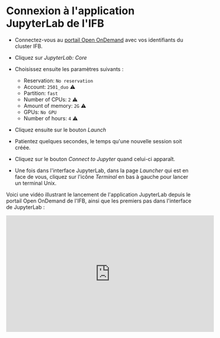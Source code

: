# Connexion à l'application JupyterLab de l'IFB

- Connectez-vous au <a href="https://ondemand.cluster.france-bioinformatique.fr/" target="_blank">portail Open OnDemand</a> avec vos identifiants du cluster IFB.
- Cliquez sur *JupyterLab: Core*
- Choisissez ensuite les paramètres suivants :
    - Reservation: `No reservation` 
    - Account: `2501_duo` ⚠️
    - Partition: `fast`
    - Number of CPUs: `2` ⚠️
    - Amount of memory: `2G` ⚠️
    - GPUs: `No GPU`
    - Number of hours: `4` ⚠️

- Cliquez ensuite sur le bouton *Launch*
- Patientez quelques secondes, le temps qu'une nouvelle session soit créée.
- Cliquez sur le bouton *Connect to Jupyter* quand celui-ci apparaît.
- Une fois dans l'interface JupyterLab, dans la page *Launcher* qui est en face de vous, cliquez sur l'icône *Terminal* en bas à gauche pour lancer un terminal Unix.

Voici une vidéo illustrant le lancement de l'application JupyterLab depuis le portail Open OnDemand de l'IFB, ainsi que les premiers pas dans l'interface de JupyterLab :

<iframe width="560" height="315" src="https://www.youtube-nocookie.com/embed/3Vu6iD3HDzY" title="YouTube video player" frameborder="0" allow="accelerometer; autoplay; clipboard-write; encrypted-media; gyroscope; picture-in-picture; web-share" allowfullscreen></iframe>
